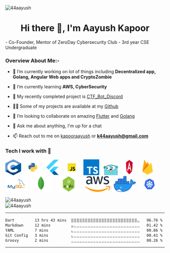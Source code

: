 <p align="left"> <img src="https://komarev.com/ghpvc/?username=44aayush" alt="44aayush" /> </p>

<h1 align="center">Hi there 👋, I'm Aayush Kapoor</h1>
 - Co-Founder, Mentor of ZeroDay Cybersecurity Club
 - 3rd year CSE Undergraduate

<br>

### Overview About Me:-

- 🔭 I’m currently working on lot of things including <strong>Decentralized app, Golang, Angular Web apps and CryptoZombie</strong>

- 🌱 I’m currently learning **AWS, CyberSecurity**

- 🤔 My recently completed project is [CTF_Bot_Discord](https://github.com/44aayush/CTF_Bot_Discord)

- 👨‍💻 Some of my projects are available at my [Github](https://github.com/44aayush?tab=repositories)

- 👯 I’m looking to collaborate on amazing [Flutter](https://flutter.dev/) and [Golang](https://pkg.go.dev/)

- 💬 Ask me about anything, I'm up for a chat

- 📫 Reach out to me on [kapooraayush](https://www.linkedin.com/in/kapooraayush/) or **k44aayush@gmail.com**

### Tech I work with 🔨
<p>
<img src="https://raw.githubusercontent.com/44aayush/44aayush/master/assets/c.png" alt="c" height="50" width="50"/> &nbsp; 
<img src="https://raw.githubusercontent.com/44aayush/44aayush/master/assets/python.png" alt="python" height="50" width="50"/> &nbsp;
<img src="https://raw.githubusercontent.com/44aayush/44aayush/master/assets/flutter.png" alt="flutter" height="50" width="50"/> &nbsp; 
<img src="https://raw.githubusercontent.com/44aayush/44aayush/master/assets/js.png" alt="js" height="50" width="50"/> &nbsp;
<img src="https://raw.githubusercontent.com/44aayush/44aayush/master/assets/ts.png" alt="ts" height="50" width="50"/> &nbsp;
<img src="https://raw.githubusercontent.com/44aayush/44aayush/master/assets/go.png" alt="go" height="50" width="50"/>&nbsp;
<img src="https://raw.githubusercontent.com/44aayush/44aayush/master/assets/angular.png" alt="angular" height="50" width="50"/>&nbsp;
<img src="https://raw.githubusercontent.com/44aayush/44aayush/master/assets/firebase.png" alt="firebase" height="50" width="50"/>&nbsp;
<img src="https://raw.githubusercontent.com/44aayush/44aayush/master/assets/mysql.png" alt="mysql" height="50" width="70"/>&nbsp;
<img src="https://raw.githubusercontent.com/44aayush/44aayush/master/assets/mongodb.png" alt="mongo" height="50" width="70"/> &nbsp;   
<img src="https://raw.githubusercontent.com/44aayush/44aayush/master/assets/nodejs.png" alt="node" height="50" width="80"/> &nbsp; 
<img src="https://raw.githubusercontent.com/44aayush/44aayush/master/assets/aws.png" alt="aws" height="50" width="80"/> &nbsp; 
<img src="https://raw.githubusercontent.com/44aayush/44aayush/master/assets/docker.png" alt="docker" height="50" width="70"/>&nbsp;
<img src="https://raw.githubusercontent.com/44aayush/44aayush/master/assets/k8.png" alt="k8" height="50" width="70"/>&nbsp;
</p>

<img align="left" src="https://github-readme-stats.vercel.app/api/top-langs/?username=44aayush&layout=compact&hide=html&theme=radical" alt="44aayush" />
<br>
<img align="center" src="https://github-readme-stats.vercel.app/api?username=44aayush&show_icons=true&theme=radical&count_private=true" alt="44aayush" />

-------------------------

<!--START_SECTION:waka-->
```text
Dart         13 hrs 43 mins  ⣿⣿⣿⣿⣿⣿⣿⣿⣿⣿⣿⣿⣿⣿⣿⣿⣿⣿⣿⣿⣿⣿⣿⣿⣄   96.76 % 
Markdown     12 mins         ⣤⣀⣀⣀⣀⣀⣀⣀⣀⣀⣀⣀⣀⣀⣀⣀⣀⣀⣀⣀⣀⣀⣀⣀⣀   01.42 % 
YAML         7 mins          ⣄⣀⣀⣀⣀⣀⣀⣀⣀⣀⣀⣀⣀⣀⣀⣀⣀⣀⣀⣀⣀⣀⣀⣀⣀   00.86 % 
Git Config   3 mins          ⣄⣀⣀⣀⣀⣀⣀⣀⣀⣀⣀⣀⣀⣀⣀⣀⣀⣀⣀⣀⣀⣀⣀⣀⣀   00.41 % 
Groovy       2 mins          ⣀⣀⣀⣀⣀⣀⣀⣀⣀⣀⣀⣀⣀⣀⣀⣀⣀⣀⣀⣀⣀⣀⣀⣀⣀   00.26 % 
```
<!--END_SECTION:waka-->

-------------------------

